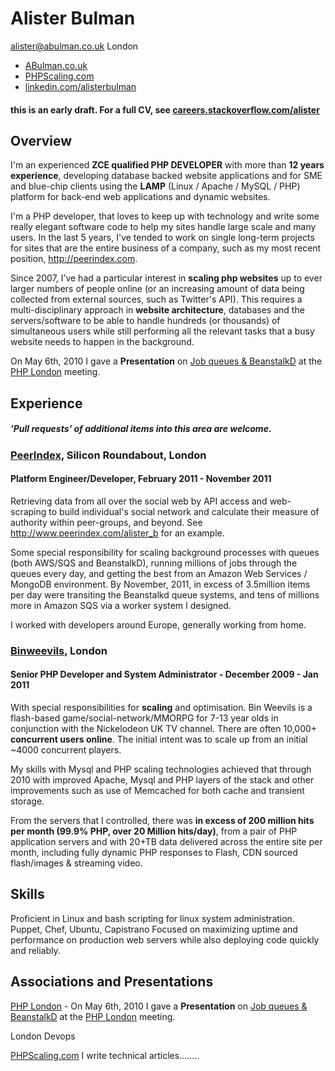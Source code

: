 # Alister Bulman

alister@abulman.co.uk
London

 * [ABulman.co.uk][]
 * [PHPScaling.com][]
 * [linkedin.com/alisterbulman][]

#### this is an early draft. For a full CV, see [careers.stackoverflow.com/alister][]

## Overview

I'm an experienced **ZCE qualified PHP DEVELOPER** with more than **12 years experience**, 
developing database backed website applications and for SME and blue-chip clients using 
the **LAMP** (Linux / Apache / MySQL / PHP) platform for back-end web applications and 
dynamic websites. 

I'm a PHP developer, that loves to keep up with technology and write some 
really elegant software code to help my sites handle large scale and many 
users. In the last 5 years, I've tended to work on single long-term projects 
for sites that are the entire business of a company, such as my most 
recent position, http://peerindex.com.

Since 2007, I’ve had a particular interest in **scaling php websites** 
up to ever larger numbers of people online (or an increasing amount of 
data being collected from external sources, such as Twitter's API). This 
requires a multi-disciplinary approach in **website architecture**, 
databases and the servers/software to be able to handle hundreds (or 
thousands) of simultaneous users  while still performing all the relevant 
tasks that a busy website needs to happen in the background. 

On May 6th, 2010 I gave a **Presentation** on [Job queues & BeanstalkD][] 
at the [PHP London][] meeting.

## Experience

##### 'Pull requests' of additional items into this area are welcome.

### [PeerIndex][], Silicon Roundabout, London

#### Platform Engineer/Developer, February 2011 - November 2011

Retrieving data from all over the social web by API access and 
web-scraping to build individual's social network and calculate 
their measure of authority within peer-groups, and beyond. See 
http://www.peerindex.com/alister_b for an example.

Some special responsibility for scaling background processes with 
queues (both AWS/SQS and BeanstalkD), running millions of jobs 
through the queues every day, and getting the best from an Amazon 
Web Services / MongoDB environment.  By November, 2011, in excess of 
3.5million items per day were transiting the Beanstalkd queue systems, 
and tens of millions more in Amazon SQS via a worker system I designed.

I worked with developers around Europe, generally working from home.



### [Binweevils][], London

#### Senior PHP Developer and System Administrator - December 2009 - Jan 2011 

With special responsibilities for **scaling** and optimisation.  Bin Weevils 
is a flash-based game/social-network/MMORPG for 7-13 year olds in conjunction 
with the Nickelodeon UK TV channel. There are often 10,000+ **concurrent 
users online**. The initial intent was to scale up from an initial ~4000 
concurrent players.

My skills with Mysql and PHP scaling technologies achieved that through 2010
with improved Apache, Mysql and PHP layers of the stack and other improvements 
such as use of Memcached for both cache and transient storage.

From the servers that I controlled, there was **in excess of 200 million hits
per month (99.9% PHP, over 20 Million hits/day)**, from a pair of PHP 
application servers and with 20+TB data delivered across the entire site 
per month, including fully dynamic PHP responses to Flash, CDN sourced 
flash/images & streaming video.


## Skills

Proficient in Linux and bash scripting for linux system administration.
Puppet, Chef, Ubuntu, Capistrano
Focused on maximizing uptime and performance on production web servers
while also deploying code quickly and reliably.

## Associations and Presentations

[PHP London] - On May 6th, 2010 I gave a **Presentation** on [Job queues & BeanstalkD][] at the [PHP London][] meeting.

London Devops

[PHPScaling.com][] I write technical articles........


  [careers.stackoverflow.com/alister]: http://careers.stackoverflow.com/alister
  [Abulman.co.uk]: http://abulman.co.uk
  [PHPScaling.com]: http://www.phpscaling.com
  [linkedin.com/alisterbulman]: http://uk.linkedin.com/in/alisterbulman
  [Job queues & BeanstalkD]: http://abulman.co.uk/presentations/Beanstalkd-2010-05-06/
  [PHP London]: http://www.phplondon.org/wiki/May_6th_2010#8:05-9:00_-_talks
  [Peerindex]: http://peerindex.com/
  [Binweevils]: http://binweevils.com/
